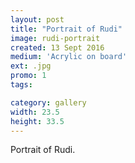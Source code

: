 ```yaml
---
layout: post
title: "Portrait of Rudi"
image: rudi-portrait
created: 13 Sept 2016
medium: 'Acrylic on board'
ext: .jpg
promo: 1
tags:

category: gallery
width: 23.5
height: 33.5
---
```


Portrait of Rudi.
